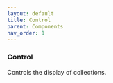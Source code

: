 ```yaml
---
layout: default
title: Control 
parent: Components 
nav_order: 1
---
```


### Control

Controls the display of collections.